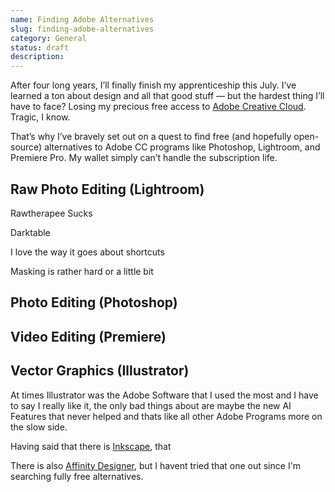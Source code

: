 ```yaml
---
name: Finding Adobe Alternatives
slug: finding-adobe-alternatives
category: General
status: draft
description: 
---
```


<!-- https://chatgpt.com/c/68524aba-f624-8010-9abb-eb2061e0b103 -->

After four long years, I’ll finally finish my apprenticeship this July. I’ve learned a ton about design and all that good stuff — but the hardest thing I’ll have to face? Losing my precious free access to [Adobe Creative Cloud](https://www.adobe.com/ch_de/creativecloud.html). Tragic, I know.

That’s why I’ve bravely set out on a quest to find free (and hopefully open-source) alternatives to Adobe CC programs like Photoshop, Lightroom, and Premiere Pro. My wallet simply can’t handle the subscription life.

## Raw Photo Editing (Lightroom)

Rawtherapee Sucks

Darktable

I love the way it goes about shortcuts

Masking is rather hard or a little bit

<!-- Rawtherapee -->
<!-- darktable -->
<!-- Shortcuts -->

## Photo Editing (Photoshop)

<!-- Photopea -->
<!-- Gimp -->

## Video Editing (Premiere)

## Vector Graphics (Illustrator)

At times Illustrator was the Adobe Software that I used the most and I have to say I really like it, the only bad things about are maybe the new AI Features that never helped and thats like all other Adobe Programs more on the slow side.

Having said that there is [Inkscape](https://inkscape.org/), that 

There is also [Affinity Designer](https://affinity.serif.com/de/designer/), but I havent tried that one out since I'm searching fully free alternatives.

<!-- Inkscape -->
<!-- Affinity -->